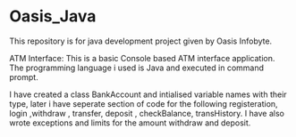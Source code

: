# Oasis_Java
This repository is for java development project given by Oasis Infobyte. 

ATM Interface:
This is a basic Console based ATM interface application. The programming language i used is Java and executed in command prompt.

I have created a class BankAccount and intialised variable names with their type, later i have seperate section of code for the following registeration, login ,withdraw , transfer, deposit , checkBalance, transHistory.
I have also wrote exceptions and limits for the amount withdraw and deposit.


